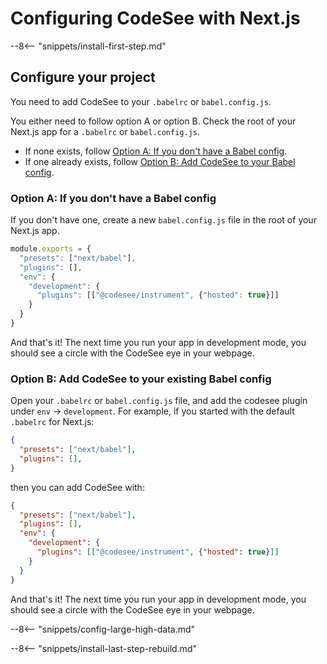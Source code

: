 # Configuring CodeSee with Next.js

--8<-- "snippets/install-first-step.md"

## Configure your project

You need to add CodeSee to your `.babelrc` or `babel.config.js`.

You either need to follow option A or option B. Check the root of your Next.js app for a `.babelrc` or `babel.config.js`. 

* If none exists, follow [Option A: If you don't have a Babel config](#option-a-if-you-dont-have-a-babel-config).
* If one already exists, follow [Option B: Add CodeSee to your Babel config](option-b-add-codesee-to-your-babel-config).


### Option A: If you don't have a Babel config

If you don't have one, create a new `babel.config.js` file in the root of your Next.js app.


```js
module.exports = {
  "presets": ["next/babel"],
  "plugins": [],
  "env": {
    "development": {
      "plugins": [["@codesee/instrument", {"hosted": true}]]
    }
  }
}
```

And that's it! The next time you run your app in development mode, you should see a circle with the CodeSee eye in your webpage.

### Option B: Add CodeSee to your existing Babel config

Open your `.babelrc` or `babel.config.js` file, and add the codesee plugin under `env` -> `development`. For example, if you started with the default `.babelrc` for Next.js:

```json
{
  "presets": ["next/babel"],
  "plugins": [],
}
```

then you can add CodeSee with:

```json
{
  "presets": ["next/babel"],
  "plugins": [],
  "env": {
    "development": {
      "plugins": [["@codesee/instrument", {"hosted": true}]]
    }
  }
}
```

And that's it! The next time you run your app in development mode, you should see a circle with the CodeSee eye in your webpage.

--8<-- "snippets/config-large-high-data.md"

--8<-- "snippets/install-last-step-rebuild.md"

